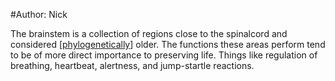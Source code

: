 #Author: Nick

The brainstem is a collection of regions close to the spinalcord and considered [[phylogenetically]] older. The functions these areas perform tend to be of more direct importance to preserving life. Things like regulation of breathing, heartbeat, alertness, and jump-startle reactions.

[//begin]: # "Autogenerated link references for markdown compatibility"
[phylogenetically]: phylogenetically "phylogenetically"
[//end]: # "Autogenerated link references"
